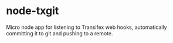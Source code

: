 # node-txgit
Micro node app for listening to Transifex web hooks, automatically committing it to git and pushing to a remote.
